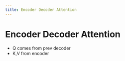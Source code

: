 ```yaml
---
title: Encoder Decoder Attention
---
```


# Encoder Decoder Attention
- Q comes from prev decoder
- K,V from encoder










































